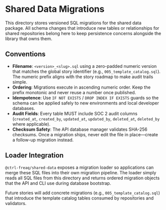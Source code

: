 # Shared Data Migrations

This directory stores versioned SQL migrations for the shared data package. All
schema changes that introduce new tables or relationships for shared
repositories belong here to keep persistence concerns alongside the library that
owns them.

## Conventions

- **Filename**: `<version>_<slug>.sql` using a zero-padded numeric version that
  matches the global story identifier (e.g., `005_template_catalog.sql`). The
  numeric prefix aligns with the story roadmap to make audit trails simple.
- **Ordering**: Migrations execute in ascending numeric order. Keep the prefix
  monotonic and never reuse a number once published.
- **Idempotence**: Use `IF NOT EXISTS` / `DROP INDEX IF EXISTS` guards so the
  schema can be applied safely to new environments and local developer
  databases.
- **Audit Fields**: Every table MUST include SOC 2 audit columns (`created_at`,
  `created_by`, `updated_at`, `updated_by`, `deleted_at`, `deleted_by` where
  applicable).
- **Checksum Safety**: The API database manager validates SHA-256 checksums.
  Once a migration ships, never edit the file in place—create a follow-up
  migration instead.

## Loader Integration

`@ctrl-freaq/shared-data` exposes a migration loader so applications can merge
these SQL files into their own migration pipeline. The loader simply reads all
SQL files from this directory and returns ordered migration objects that the API
and CLI use during database bootstrap.

Future stories will add concrete migrations (e.g., `005_template_catalog.sql`)
that introduce the template catalog tables consumed by repositories and
validators.
